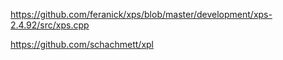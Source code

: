 
https://github.com/feranick/xps/blob/master/development/xps-2.4.92/src/xps.cpp

https://github.com/schachmett/xpl